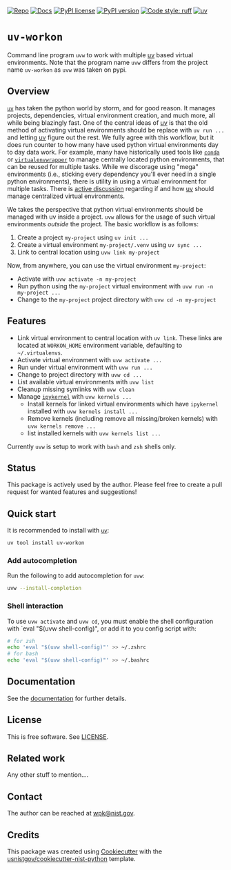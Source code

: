 <!-- markdownlint-disable MD041 -->

<!-- prettier-ignore-start -->
[![Repo][repo-badge]][repo-link]
[![Docs][docs-badge]][docs-link]
[![PyPI license][license-badge]][license-link]
[![PyPI version][pypi-badge]][pypi-link]
[![Code style: ruff][ruff-badge]][ruff-link]
[![uv][uv-badge]][uv-link]
<!-- [![Conda (channel only)][conda-badge]][conda-link] -->

<!--
  For more badges, see
  https://shields.io/category/other
  https://naereen.github.io/badges/
  [pypi-badge]: https://badge.fury.io/py/uv-workon
-->

[ruff-badge]: https://img.shields.io/endpoint?url=https://raw.githubusercontent.com/astral-sh/ruff/main/assets/badge/v2.json
[ruff-link]: https://github.com/astral-sh/ruff
[uv-badge]: https://img.shields.io/endpoint?url=https://raw.githubusercontent.com/astral-sh/uv/main/assets/badge/v0.json
[uv-link]: https://github.com/astral-sh/uv
[pypi-badge]: https://img.shields.io/pypi/v/uv-workon
[pypi-link]: https://pypi.org/project/uv-workon
[docs-badge]: https://img.shields.io/badge/docs-sphinx-informational
[docs-link]: https://pages.nist.gov/uv-workon/
[repo-badge]: https://img.shields.io/badge/--181717?logo=github&logoColor=ffffff
[repo-link]: https://github.com/usnistgov/uv-workon
<!-- [conda-badge]: https://img.shields.io/conda/v/wpk-nist/uv-workon -->
<!-- [conda-link]: https://anaconda.org/wpk-nist/uv-workon -->
[license-badge]: https://img.shields.io/pypi/l/uv-workon?color=informational
[license-link]: https://github.com/usnistgov/uv-workon/blob/main/LICENSE

<!-- other links -->

[uv]: https://docs.astral.sh/uv/
[virtualenvwrapper]: https://virtualenvwrapper.readthedocs.io/en/latest/
[conda]: https://github.com/conda/conda
[uv-central-discussion]: https://github.com/astral-sh/uv/issues/1495

<!-- prettier-ignore-end -->

# `uv-workon`

Command line program `uvw` to work with multiple [uv] based virtual
environments. Note that the program name `uvw` differs from the project name
`uv-workon` as `uvw` was taken on pypi.

## Overview

[`uv`][uv] has taken the python world by storm, and for good reason. It manages
projects, dependencies, virtual environment creation, and much more, all while
being blazingly fast. One of the central ideas of [uv] is that the old method of
activating virtual environments should be replace with `uv run ...` and letting
[uv] figure out the rest. We fully agree with this workflow, but it does run
counter to how many have used python virtual environments day to day data work.
For example, many have historically used tools like [`conda`][conda] or
[`virtualenvwrapper`][virtualenvwrapper] to manage centrally located python
environments, that can be reused for multiple tasks. While we discorage using
"mega" environments (i.e., sticking every dependency you'll ever need in a
single python environments), there is utility in using a virtual environment for
multiple tasks. There is [active discussion][uv-central-discussion] regarding if
and how [uv] should manage centralized virtual environments.

We takes the perspective that python virtual environments should be managed with
uv inside a project. `uvw` allows for the usage of such virtual environments
_outside_ the project. The basic workflow is as follows:

1. Create a project `my-project` using `uv init ...`
2. Create a virtual environment `my-project/.venv` using `uv sync ...`
3. Link to central location using `uvw link my-project`

Now, from anywhere, you can use the virtual environment `my-project`:

- Activate with `uvw activate -n my-project`
- Run python using the `my-project` virtual environment with
  `uvw run -n my-project ...`
- Change to the `my-project` project directory with `uvw cd -n my-project`

## Features

- Link virtual environment to central location with `uv link`. These links are
  located at `WORKON_HOME` environment variable, defaulting to `~/.virtualenvs`.
- Activate virtual environment with `uvw activate ...`
- Run under virtual environment with `uvw run ...`
- Change to project directory with `uvw cd ...`
- List available virtual environments with `uvw list`
- Cleanup missing symlinks with `uvw clean`
- Manage [`ipykernel`](https://github.com/ipython/ipykernel) with
  `uvw kernels ...`
  - Install kernels for linked virtual environments which have `ipykernel`
    installed with `uvw kernels install ...`
  - Remove kernels (including remove all missing/broken kernels) with
    `uvw kernels remove ...`
  - list installed kernels with `uvw kernels list ...`

Currently `uvw` is setup to work with `bash` and `zsh` shells only.

## Status

This package is actively used by the author. Please feel free to create a pull
request for wanted features and suggestions!

<!-- end-docs -->

## Quick start

<!-- start-installation -->

It is recommended to install with [`uv`](https://docs.astral.sh/uv/):

```bash
uv tool install uv-workon
```

### Add autocompletion

Run the following to add autocompletion for `uvw`:

```bash
uvw --install-completion
```

### Shell interaction

To use `uvw activate` and `uvw cd`, you must enable the shell configuration with
`eval "$(uvw shell-config)", or add it to you config script with:

```bash
# for zsh
echo 'eval "$(uvw shell-config)"' >> ~/.zshrc
# for bash
echo 'eval "$(uvw shell-config)"' >> ~/.bashrc
```

<!-- end-installation -->

## Documentation

See the [documentation][docs-link] for further details.

## License

This is free software. See [LICENSE][license-link].

## Related work

Any other stuff to mention....

## Contact

The author can be reached at <wpk@nist.gov>.

## Credits

This package was created using
[Cookiecutter](https://github.com/audreyr/cookiecutter) with the
[usnistgov/cookiecutter-nist-python](https://github.com/usnistgov/cookiecutter-nist-python)
template.
